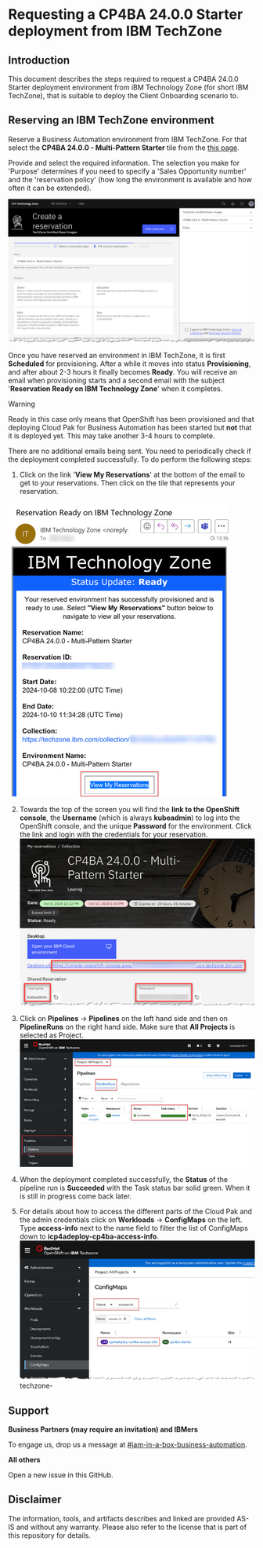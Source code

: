 # Requesting a CP4BA 24.0.0 Starter deployment from IBM TechZone

## Introduction

This document describes the steps required to request a CP4BA 24.0.0 Starter deployment environment from iBM Technology Zone (for short IBM TechZone), that is suitable to deploy the Client Onboarding scenario to.

## Reserving an IBM TechZone environment

Reserve a Business Automation environment from IBM TechZone. For that select the **CP4BA 24.0.0 - Multi-Pattern Starter** tile from the [this page](https://techzone.ibm.com/collection/tech-zone-certified-base-images/journey-pre-installed-software).

Provide and select the required information. The selection you make for 'Purpose' determines if you need to specify a 'Sales Opportunity number' and the 'reservation policy' (how long the environment is available and how often it can be extended).

<img src="images\techzone-reservation_2400_starter.jpg" />

Once you have reserved an environment in IBM TechZone, it is first **Scheduled** for provisioning. After a while it moves into status **Provisioning**, and after about 2-3 hours it finally becomes **Ready**. You will receive an email when provisioning starts and a second email with the subject '**Reservation Ready on IBM Technology Zone**' when it completes. 

> [!WARNING]
>
> Ready in this case only means that OpenShift has been provisioned and that deploying Cloud Pak for Business Automation has been started but **not** that it is deployed yet. This may take another 3-4 hours to complete. 

There are no additional emails being sent. You need to periodically check if the deployment completed successfully. To do perform the following steps:

1. Click on the link '**View My Reservations**' at the bottom of the email to get to your reservations. Then click on the tile that represents your reservation.

<img src="images\your-environment-is-ready_2400_starter.jpg" />

2. Towards the top of the screen you will find the **link to the OpenShift console**, the **Username** (which is always **kubeadmin**) to log into the OpenShift console, and the unique **Password** for the environment.
   Click the link and login with the credentials for your reservation.
      <img src="images\techzone-reserved-env_2400_starter.jpg" />

3. Click on **Pipelines** -> **Pipelines** on the left hand side and then on **PipelineRuns** on the right hand side. Make sure that **All Projects** is selected as Project.
   <img src="images\techzone-pipelineruns-2400_starter.jpg" />
4. When the deployment completed successfully, the **Status** of the pipeline run is **Succeeded** with the Task status bar solid green. When it is still in progress come back later.
5. For details about how to access the different parts of the Cloud Pak and the admin credentials click on **Workloads** -> **ConfigMaps** on the left. Type **access-info** next to the name field to filter the list of ConfigMaps down to **icp4adeploy-cp4ba-access-info**.
   <img src="images\techzone-configmaps-2400_starter.jpg" />techzone-



## Support

**Business Partners (may require an invitation) and IBMers** 

To engage us, drop us a message at [#jam-in-a-box-business-automation](https://ibm-cloudpak-partners.slack.com/archives/C04SMFNLA3T).

**All others**

Open a new issue in this GitHub.

## Disclaimer

The information, tools, and artifacts describes and linked are provided AS-IS and without any warranty. Please also refer to the license that is part of this repository for details.